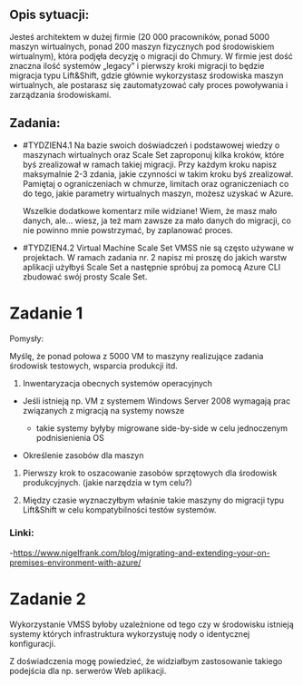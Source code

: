 ## Opis sytuacji:
Jesteś architektem w dużej firmie (20 000 pracowników, ponad 5000 maszyn wirtualnych, ponad 200 maszyn fizycznych pod środowiskiem wirtualnym), która podjęła decyzję o migracji do Chmury. W firmie jest dość znaczna ilość systemów „legacy” i pierwszy kroki migracji to będzie migracja typu Lift&Shift, gdzie głównie wykorzystasz środowiska maszyn wirtualnych, ale postarasz się zautomatyzować cały proces powoływania i zarządzania środowiskami.

## Zadania:
- #TYDZIEN4.1 Na bazie swoich doświadczeń i podstawowej wiedzy o maszynach wirtualnych oraz Scale Set zaproponuj kilka kroków, które byś zrealizował w ramach takiej migracji. Przy każdym kroku napisz maksymalnie 2-3 zdania, jakie czynności w takim kroku byś zrealizował.
Pamiętaj o ograniczeniach w chmurze, limitach oraz ograniczeniach co do tego, jakie parametry wirtualnych maszyn, możesz uzyskać w Azure.

    Wszelkie dodatkowe komentarz mile widziane! Wiem, że masz mało danych, ale… wiesz, ja też mam zawsze za mało danych do migracji, co nie powinno mnie powstrzymać, by zaplanować proces.

- #TYDZIEN4.2 Virtual Machine Scale Set
VMSS nie są często używane w projektach. W ramach zadania nr. 2 napisz mi proszę do jakich warstw aplikacji użyłbyś Scale Set a następnie spróbuj za pomocą Azure CLI zbudować swój prosty Scale Set.


# Zadanie 1

Pomysły:

Myślę, że ponad połowa z 5000 VM to maszyny realizujące zadania środowisk testowych, wsparcia produkcji itd.

1. Inwentaryzacja obecnych systemów operacyjnych

- Jeśli istnieją np. VM z systemem Windows Server 2008 wymagają prac związanych z migracją na systemy nowsze
    - takie systemy byłyby migrowane side-by-side w celu jednoczenym podnisienienia OS

- Określenie zasobów dla maszyn

1. Pierwszy krok to oszacowanie zasobów sprzętowych dla środowisk produkcyjnych.
(jakie narzędzia w tym celu?)

2. Między czasie wyznaczyłbym właśnie takie maszyny do migracji typu Lift&Shift w celu kompatybilności testów systemów.

### Linki:
-https://www.nigelfrank.com/blog/migrating-and-extending-your-on-premises-environment-with-azure/

# Zadanie 2

Wykorzystanie VMSS byłoby uzależnione od tego czy w środowisku istnieją systemy których infrastruktura wykorzystuję nody o identycznej konfiguracji.

Z doświadczenia mogę powiedzieć, że widziałbym zastosowanie takiego podejścia dla np. serwerów Web aplikacji.

